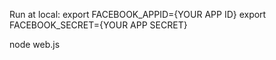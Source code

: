 Run at local:
export FACEBOOK_APPID={YOUR APP ID}
export FACEBOOK_SECRET={YOUR APP SECRET}

node web.js
